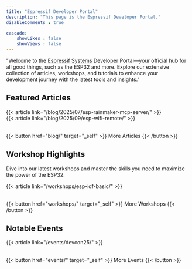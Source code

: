 ```yaml
---
title: "Espressif Developer Portal"
description: "This page is the Espressif Developer Portal."
disableComments : true

cascade:
    showLikes : false
    showViews : false
---
```


"Welcome to the [Espressif Systems](https://espressif.com/) Developer Portal—your official hub for all good things, such as the ESP32 and more. Explore our extensive collection of articles, workshops, and tutorials to enhance your development journey with the latest tools and insights."

## Featured Articles

{{< article link="/blog/2025/07/esp-rainmaker-mcp-server/" >}}
<br>
{{< article link="/blog/2025/09/esp-wifi-remote/" >}}

<br>
{{< button href="blog/" target="_self" >}}
More Articles
{{< /button >}}

## Workshop Highlights

Dive into our latest workshops and master the skills you need to maximize the power of the ESP32.

{{< article link="/workshops/esp-idf-basic/" >}}

<br>
{{< button href="workshops/" target="_self" >}}
More Workshops
{{< /button >}}

## Notable Events

{{< article link="/events/devcon25/" >}}

<br>
{{< button href="events/" target="_self" >}}
More Events
{{< /button >}}
